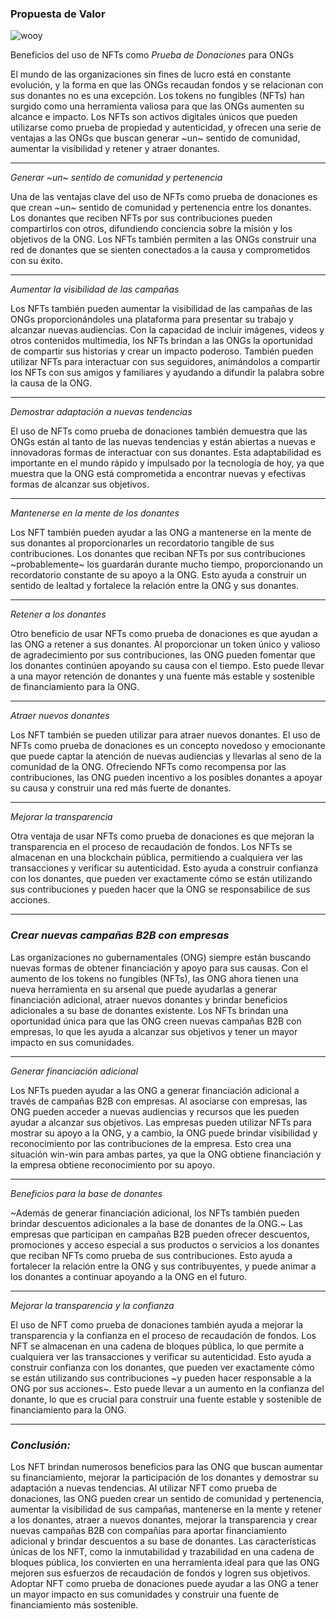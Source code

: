 ### Propuesta de Valor



![wooy](https://ipfs.io/ipfs/Qmb7mU9CiYr8dMNpUf1TZzapcZeNPHYaf6XzZ1aQRUU44U)



Beneficios del uso de NFTs como *Prueba de Donaciones* para ONGs

El mundo de las organizaciones sin fines de lucro está en constante evolución, y la forma en que las ONGs recaudan fondos y se relacionan con sus donantes no es una excepción. Los tokens no fungibles (NFTs) han surgido como una herramienta valiosa para que las ONGs aumenten su alcance e impacto. Los NFTs son activos digitales únicos que pueden utilizarse como prueba de propiedad y autenticidad, y ofrecen una serie de ventajas a las ONGs que buscan generar ~un~ sentido de comunidad, aumentar la visibilidad y retener y atraer donantes.
* * *
*Generar ~un~ sentido de comunidad y pertenencia*

Una de las ventajas clave del uso de NFTs como prueba de donaciones es que crean ~un~ sentido de comunidad y pertenencia entre los donantes. Los donantes que reciben NFTs por sus contribuciones pueden compartirlos con otros, difundiendo conciencia sobre la misión y los objetivos de la ONG. Los NFTs también permiten a las ONGs construir una red de donantes que se sienten conectados a la causa y comprometidos con su éxito.
* * *
*Aumentar la visibilidad de las campañas*

Los NFTs también pueden aumentar la visibilidad de las campañas de las ONGs proporcionándoles una plataforma para presentar su trabajo y alcanzar nuevas audiencias. Con la capacidad de incluir imágenes, videos y otros contenidos multimedia, los NFTs brindan a las ONGs la oportunidad de compartir sus historias y crear un impacto poderoso. También pueden utilizar NFTs para interactuar con sus seguidores, animándolos a compartir los NFTs con sus amigos y familiares y ayudando a difundir la palabra sobre la causa de la ONG.
* * *

*Demostrar adaptación a nuevas tendencias*

El uso de NFTs como prueba de donaciones también demuestra que las ONGs están al tanto de las nuevas tendencias y están abiertas a nuevas e innovadoras formas de interactuar con sus donantes. Esta adaptabilidad es importante en el mundo rápido y impulsado por la tecnología de hoy, ya que muestra que la ONG está comprometida a encontrar nuevas y efectivas formas de alcanzar sus objetivos.
* * *
*Mantenerse en la mente de los donantes*

Los NFT también pueden ayudar a las ONG a mantenerse en la mente de sus donantes al proporcionarles un recordatorio tangible de sus contribuciones. Los donantes que reciban NFTs por sus contribuciones ~probablemente~ los guardarán durante mucho tiempo, proporcionando un recordatorio constante de su apoyo a la ONG. Esto ayuda a construir un sentido de lealtad y fortalece la relación entre la ONG y sus donantes.
* * *
*Retener a los donantes*

Otro beneficio de usar NFTs como prueba de donaciones es que ayudan a las ONG a retener a sus donantes. Al proporcionar un token único y valioso de agradecimiento por sus contribuciones, las ONG pueden fomentar que los donantes continúen apoyando su causa con el tiempo. Esto puede llevar a una mayor retención de donantes y una fuente más estable y sostenible de financiamiento para la ONG.
* * *
*Atraer nuevos donantes*

Los NFT también se pueden utilizar para atraer nuevos donantes. El uso de NFTs como prueba de donaciones es un concepto novedoso y emocionante que puede captar la atención de nuevas audiencias y llevarlas al seno de la comunidad de la ONG. Ofreciendo NFTs como recompensa por las contribuciones, las ONG pueden incentivo a los posibles donantes a apoyar su causa y construir una red más fuerte de donantes.
* * *
*Mejorar la transparencia*

Otra ventaja de usar NFTs como prueba de donaciones es que mejoran la transparencia en el proceso de recaudación de fondos. Los NFTs se almacenan en una blockchain pública, permitiendo a cualquiera ver las transacciones y verificar su autenticidad. Esto ayuda a construir confianza con los donantes, que pueden ver exactamente cómo se están utilizando sus contribuciones y pueden hacer que la ONG se responsabilice de sus acciones.
* * *
### *Crear nuevas campañas B2B con empresas*

Las organizaciones no gubernamentales (ONG) siempre están buscando nuevas formas de obtener financiación y apoyo para sus causas. Con el aumento de los tokens no fungibles (NFTs), las ONG ahora tienen una nueva herramienta en su arsenal que puede ayudarlas a generar financiación adicional, atraer nuevos donantes y brindar beneficios adicionales a su base de donantes existente. Los NFTs brindan una oportunidad única para que las ONG creen nuevas campañas B2B con empresas, lo que les ayuda a alcanzar sus objetivos y tener un mayor impacto en sus comunidades.
* * *
*Generar financiación adicional*

Los NFTs pueden ayudar a las ONG a generar financiación adicional a través de campañas B2B con empresas. Al asociarse con empresas, las ONG pueden acceder a nuevas audiencias y recursos que les pueden ayudar a alcanzar sus objetivos. Las empresas pueden utilizar NFTs para mostrar su apoyo a la ONG, y a cambio, la ONG puede brindar visibilidad y reconocimiento por las contribuciones de la empresa. Esto crea una situación win-win para ambas partes, ya que la ONG obtiene financiación y la empresa obtiene reconocimiento por su apoyo.
* * *
*Beneficios para la base de donantes*

~Además de generar financiación adicional, los NFTs también pueden brindar descuentos adicionales a la base de donantes de la ONG.~ Las empresas que participan en campañas B2B pueden ofrecer descuentos, promociones y acceso especial a sus productos o servicios a los donantes que reciban NFTs como prueba de sus contribuciones. Esto ayuda a fortalecer la relación entre la ONG y sus contribuyentes, y puede animar a los donantes a continuar apoyando a la ONG en el futuro.
* * *
*Mejorar la transparencia y la confianza*

El uso de NFT como prueba de donaciones también ayuda a mejorar la transparencia y la confianza en el proceso de recaudación de fondos. Los NFT se almacenan en una cadena de bloques pública, lo que permite a cualquiera ver las transacciones y verificar su autenticidad. Esto ayuda a construir confianza con los donantes, que pueden ver exactamente cómo se están utilizando sus contribuciones ~y pueden hacer responsable a la ONG por sus acciones~. Esto puede llevar a un aumento en la confianza del donante, lo que es crucial para construir una fuente estable y sostenible de financiamiento para la ONG.
* * *
### *Conclusión:*

Los NFT brindan numerosos beneficios para las ONG que buscan aumentar su financiamiento, mejorar la participación de los donantes y demostrar su adaptación a nuevas tendencias. Al utilizar NFT como prueba de donaciones, las ONG pueden crear un sentido de comunidad y pertenencia, aumentar la visibilidad de sus campañas, mantenerse en la mente y retener a los donantes, atraer a nuevos donantes, mejorar la transparencia y crear nuevas campañas B2B con compañías para aportar financiamiento adicional y brindar descuentos a su base de donantes. Las características únicas de los NFT, como la inmutabilidad y trazabilidad en una cadena de bloques pública, los convierten en una herramienta ideal para que las ONG mejoren sus esfuerzos de recaudación de fondos y logren sus objetivos. Adoptar NFT como prueba de donaciones puede ayudar a las ONG a tener un mayor impacto en sus comunidades y construir una fuente de financiamiento más sostenible.
